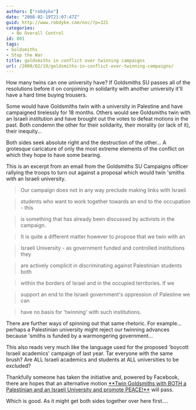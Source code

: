 ```yaml
---
authors: ["robdyke"]
date: "2008-02-19T21:07:47Z"
guid: http://www.robdyke.com/noc/?p=321
categories:
  - No Overall Control
id: 801
tags:
- Goldsmiths
- Stop the War
title: goldsmiths in conflict over twinning campaigns
url: /2008/02/19/goldsmiths-in-conflict-over-twinning-campaigns/
---
```

How many twins can one university have? If Goldsmiths SU passes all of the resolutions before it on conjoining in solidarity with another university it'll have a hard time buying trousers.

Some would have Goldsmiths twin with a university in Palestine and have campaigned tirelessly for 18 months. Others would see Goldsmiths twin with an Israeli institution and have brought out the votes to defeat motions in the past. Both condemn the other for their solidarity, their morality (or lack of it), their inequity...

Both sides seek absolute right and the destruction of the other... A grotesque caricature of only the most extreme elements of the conflict on which they hope to have some bearing.

<!--more-->

This is an excerpt from an email from the Goldsmiths SU Campaigns officer rallying the troops to turn out against a proposal which would twin 'smiths with an Israeli university.

> Our campaign does not in any way preclude making links with Israeli
  
> students who want to work together towards an end to the occupation - this
  
> is something that has already been discussed by activists in the campaign.
  
> It is quite a different matter however to propose that we twin with an
  
> Israeli University - as government funded and controlled institutions they
  
> are actively complicit in discriminating against Palestinian students both
  
> within the borders of Israel and in the occupied territories. If we
  
> support an end to the Israeli government's oppression of Palestine we can
  
> have no basis for 'twinning' with such institutions.

There are further ways of spinning out that same rhetoric. For example... perhaps a Palestinian university might reject our twinning advances because 'smiths is funded by a warmongering government...

This also reads very much like the language used for the proposed 'boycott Israeli academics' campaign of last year. Tar everyone with the same brush? Are ALL Israeli academics and students at ALL universities to be excluded?

Thankfully someone has taken the initiative and, powered by Facebook, there are hopes that an alternative motion [\*\*Twin Goldsmiths with BOTH a Palestinian and an Israeli University and promote PEACE!\*\*](http://goldsmiths.facebook.com/group.php?gid=21864128088 "A Facebook Group") will pass.

Which is good. As it might get both sides together over here first....